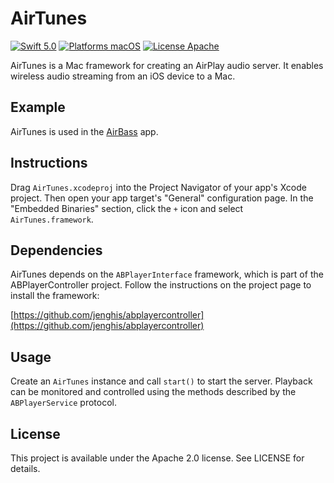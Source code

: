 AirTunes
========

[![Swift 5.0](https://img.shields.io/badge/Swift-5.0-orange.svg?style=flat)](https://developer.apple.com/swift/)
[![Platforms macOS](https://img.shields.io/badge/Platforms-macOS-lightgray.svg?style=flat)](http://www.apple.com/macos/)
[![License Apache](https://img.shields.io/badge/License-APACHE2-blue.svg?style=flat)](https://www.apache.org/licenses/LICENSE-2.0.html)

AirTunes is a Mac framework for creating an AirPlay audio server. It enables wireless audio streaming from an iOS device to a Mac.

Example
-------
AirTunes is used in the [AirBass](https://github.com/jenghis/airbass) app.

Instructions
------------
Drag `AirTunes.xcodeproj` into the Project Navigator of your app's Xcode project. Then open your app target's "General" configuration page. In the "Embedded Binaries" section, click the `+` icon and select `AirTunes.framework`.

Dependencies
------------
AirTunes depends on the `ABPlayerInterface` framework, which is part of the ABPlayerController project. Follow the instructions on the project page to install the framework:

[https://github.com/jenghis/abplayercontroller](https://github.com/jenghis/abplayercontroller)

Usage
-----
Create an `AirTunes` instance and call `start()` to start the server. Playback can be monitored and controlled using the methods described by the `ABPlayerService` protocol. 

License
-------
This project is available under the Apache 2.0 license. See LICENSE for details.
